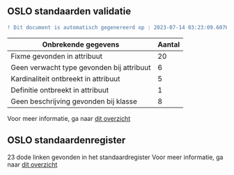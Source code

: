 ## OSLO standaarden validatie
```diff
! Dit document is automatisch gegenereerd op : 2023-07-14 03:23:09.607624
```

| Onbrekende gegevens               | Aantal  |
| ----------------------------              | --------------------------  |
| Fixme gevonden in attribuut               | 20  |
| Geen verwacht type gevonden bij attribuut | 6  |
| Kardinaliteit ontbreekt in attribuut      | 5  |
| Definitie ontbreekt in attribuut          | 1  |
| Geen beschrijving gevonden bij klasse     | 8  |

Voor meer informatie, ga naar [dit overzicht](output/controle_applicatieprofiel.md)

## OSLO standaardenregister

23 dode linken gevonden in het standaardregister
Voor meer informatie, ga naar [dit overzicht](output/dead_links.md)